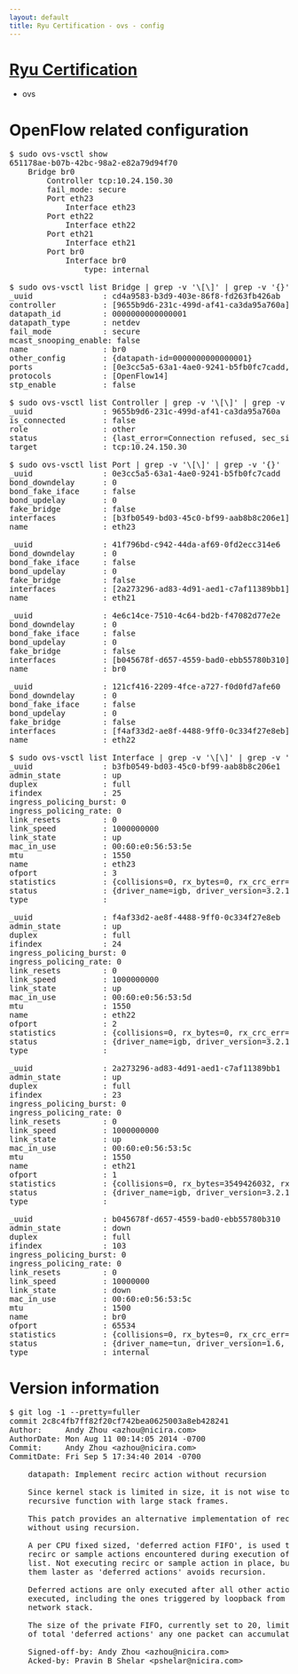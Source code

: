 ```yaml
---
layout: default
title: Ryu Certification - ovs - config
---
```

# [Ryu Certification](http://osrg.github.io/ryu/certification.html)
* ovs 

# OpenFlow related configuration
<pre>
$ sudo ovs-vsctl show
651178ae-b07b-42bc-98a2-e82a79d94f70
    Bridge br0
        Controller tcp:10.24.150.30
        fail_mode: secure
        Port eth23
            Interface eth23
        Port eth22
            Interface eth22
        Port eth21
            Interface eth21
        Port br0
            Interface br0
                type: internal

$ sudo ovs-vsctl list Bridge | grep -v '\[\]' | grep -v '{}'
_uuid               : cd4a9583-b3d9-403e-86f8-fd263fb426ab
controller          : [9655b9d6-231c-499d-af41-ca3da95a760a]
datapath_id         : 0000000000000001
datapath_type       : netdev
fail_mode           : secure
mcast_snooping_enable: false
name                : br0
other_config        : {datapath-id=0000000000000001}
ports               : [0e3cc5a5-63a1-4ae0-9241-b5fb0fc7cadd, 121cf416-2209-4fce-a727-f0d0fd7afe60, 41f796bd-c942-44da-af69-0fd2ecc314e6, 4e6c14ce-7510-4c64-bd2b-f47082d77e2e]
protocols           : [OpenFlow14]
stp_enable          : false

$ sudo ovs-vsctl list Controller | grep -v '\[\]' | grep -v '{}'
_uuid               : 9655b9d6-231c-499d-af41-ca3da95a760a
is_connected        : false
role                : other
status              : {last_error=Connection refused, sec_since_connect=661, sec_since_disconnect=7, state=BACKOFF}
target              : tcp:10.24.150.30

$ sudo ovs-vsctl list Port | grep -v '\[\]' | grep -v '{}'
_uuid               : 0e3cc5a5-63a1-4ae0-9241-b5fb0fc7cadd
bond_downdelay      : 0
bond_fake_iface     : false
bond_updelay        : 0
fake_bridge         : false
interfaces          : [b3fb0549-bd03-45c0-bf99-aab8b8c206e1]
name                : eth23

_uuid               : 41f796bd-c942-44da-af69-0fd2ecc314e6
bond_downdelay      : 0
bond_fake_iface     : false
bond_updelay        : 0
fake_bridge         : false
interfaces          : [2a273296-ad83-4d91-aed1-c7af11389bb1]
name                : eth21

_uuid               : 4e6c14ce-7510-4c64-bd2b-f47082d77e2e
bond_downdelay      : 0
bond_fake_iface     : false
bond_updelay        : 0
fake_bridge         : false
interfaces          : [b045678f-d657-4559-bad0-ebb55780b310]
name                : br0

_uuid               : 121cf416-2209-4fce-a727-f0d0fd7afe60
bond_downdelay      : 0
bond_fake_iface     : false
bond_updelay        : 0
fake_bridge         : false
interfaces          : [f4af33d2-ae8f-4488-9ff0-0c334f27e8eb]
name                : eth22

$ sudo ovs-vsctl list Interface | grep -v '\[\]' | grep -v '{}'
_uuid               : b3fb0549-bd03-45c0-bf99-aab8b8c206e1
admin_state         : up
duplex              : full
ifindex             : 25
ingress_policing_burst: 0
ingress_policing_rate: 0
link_resets         : 0
link_speed          : 1000000000
link_state          : up
mac_in_use          : 00:60:e0:56:53:5e
mtu                 : 1550
name                : eth23
ofport              : 3
statistics          : {collisions=0, rx_bytes=0, rx_crc_err=0, rx_dropped=0, rx_errors=0, rx_frame_err=0, rx_over_err=0, rx_packets=0, tx_bytes=3846271500, tx_dropped=0, tx_errors=0, tx_packets=2564181}
status              : {driver_name=igb, driver_version=3.2.10-k, firmware_version=2.10-9}
type                : 

_uuid               : f4af33d2-ae8f-4488-9ff0-0c334f27e8eb
admin_state         : up
duplex              : full
ifindex             : 24
ingress_policing_burst: 0
ingress_policing_rate: 0
link_resets         : 0
link_speed          : 1000000000
link_state          : up
mac_in_use          : 00:60:e0:56:53:5d
mtu                 : 1550
name                : eth22
ofport              : 2
statistics          : {collisions=0, rx_bytes=0, rx_crc_err=0, rx_dropped=0, rx_errors=0, rx_frame_err=0, rx_over_err=0, rx_packets=0, tx_bytes=1594100946, tx_dropped=0, tx_errors=0, tx_packets=23981754}
status              : {driver_name=igb, driver_version=3.2.10-k, firmware_version=2.10-9}
type                : 

_uuid               : 2a273296-ad83-4d91-aed1-c7af11389bb1
admin_state         : up
duplex              : full
ifindex             : 23
ingress_policing_burst: 0
ingress_policing_rate: 0
link_resets         : 0
link_speed          : 1000000000
link_state          : up
mac_in_use          : 00:60:e0:56:53:5c
mtu                 : 1550
name                : eth21
ofport              : 1
statistics          : {collisions=0, rx_bytes=3549426032, rx_crc_err=0, rx_dropped=0, rx_errors=0, rx_frame_err=0, rx_over_err=0, rx_packets=33890330, tx_bytes=0, tx_dropped=0, tx_errors=0, tx_packets=0}
status              : {driver_name=igb, driver_version=3.2.10-k, firmware_version=2.10-9}
type                : 

_uuid               : b045678f-d657-4559-bad0-ebb55780b310
admin_state         : down
duplex              : full
ifindex             : 103
ingress_policing_burst: 0
ingress_policing_rate: 0
link_resets         : 0
link_speed          : 10000000
link_state          : down
mac_in_use          : 00:60:e0:56:53:5c
mtu                 : 1500
name                : br0
ofport              : 65534
statistics          : {collisions=0, rx_bytes=0, rx_crc_err=0, rx_dropped=0, rx_errors=0, rx_frame_err=0, rx_over_err=0, rx_packets=0, tx_bytes=0, tx_dropped=0, tx_errors=0, tx_packets=0}
status              : {driver_name=tun, driver_version=1.6, firmware_version=N/A}
type                : internal
</pre>

# Version information
<pre>
$ git log -1 --pretty=fuller
commit 2c8c4fb7ff82f20cf742bea0625003a8eb428241
Author:     Andy Zhou &lt;azhou@nicira.com&gt;
AuthorDate: Mon Aug 11 00:14:05 2014 -0700
Commit:     Andy Zhou &lt;azhou@nicira.com&gt;
CommitDate: Fri Sep 5 17:34:40 2014 -0700

    datapath: Implement recirc action without recursion
    
    Since kernel stack is limited in size, it is not wise to using
    recursive function with large stack frames.
    
    This patch provides an alternative implementation of recirc action
    without using recursion.
    
    A per CPU fixed sized, 'deferred action FIFO', is used to store either
    recirc or sample actions encountered during execution of an action
    list. Not executing recirc or sample action in place, but rather execute
    them laster as 'deferred actions' avoids recursion.
    
    Deferred actions are only executed after all other actions has been
    executed, including the ones triggered by loopback from the kernel
    network stack.
    
    The size of the private FIFO, currently set to 20, limits the number
    of total 'deferred actions' any one packet can accumulate.
    
    Signed-off-by: Andy Zhou &lt;azhou@nicira.com&gt;
    Acked-by: Pravin B Shelar &lt;pshelar@nicira.com&gt;
</pre>

